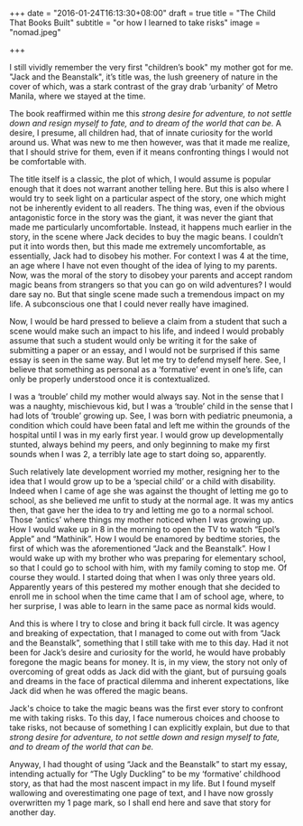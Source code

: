 +++
date = "2016-01-24T16:13:30+08:00"
draft = true
title = "The Child That Books Built"
subtitle = "or how I learned to take risks"
image = "nomad.jpeg"

+++

I still vividly remember the very first "children’s book" my mother got for me. "Jack and the Beanstalk", it’s title was, the lush greenery of nature in the cover of which, was a stark contrast of the gray drab ‘urbanity’ of Metro Manila, where we stayed at the time. 

The book reaffirmed within me this _strong desire for adventure, to not settle down and resign myself to fate, and to dream of the world that can be._ A desire, I presume, all children had, that of innate curiosity for the world around us. What was new to me then however, was that it made me realize, that I should strive for them, even if it means confronting things I would not be comfortable with. 

The title itself is a classic, the plot of which, I would assume is popular enough that it does not warrant another telling here. But this is also where I would try to seek light on a particular aspect of the story, one which might not be inherently evident to all readers. The thing was, even if the obvious antagonistic force in the story was the giant, it was never the giant that made me particularly uncomfortable. Instead, it happens much earlier in the story, in the scene where Jack decides to buy the magic beans. I couldn’t put it into words then, but this made me extremely uncomfortable, as essentially, Jack had to disobey his mother. For context I was 4 at the time, an age where I have not even thought of the idea of lying to my parents. Now, was the moral of the story to disobey your parents and accept random magic beans from strangers so that you can go on wild adventures? I would dare say no. But that single scene made such a tremendous impact on my life. A subconscious one that I could never really have imagined.

Now, I would be hard pressed to believe a claim from a student that such a scene would make such an impact to his life, and indeed I would probably assume that such a student would only be writing it for the sake of submitting a paper or an essay, and I would not be surprised if this same essay is seen in the same way. But let me try to defend myself here. See, I believe that something as personal as a ‘formative’ event in one’s life, can only be properly understood once it is contextualized.

I was a ‘trouble’ child my mother would always say. Not in the sense that I was a naughty, mischievous kid, but I was a ‘trouble’ child in the sense that I had lots of ‘trouble’ growing up. See, I was born with pediatric pneumonia, a condition which could have been fatal  and left me within the grounds of the hospital until I was in my early first year. I would grow up developmentally stunted, always behind my peers, and only beginning to make my first sounds when I was 2, a terribly late age to start doing so, apparently.

Such relatively late development worried my mother, resigning her to the idea that I would grow up to be a ‘special child’ or a child with disability. Indeed when I came of age she was against the thought of letting me go to school, as she believed me unfit to study at the normal age. It was my antics then, that gave her the idea to try and letting me go to a normal school. Those ‘antics’ where things my mother noticed when I was growing up. How I would wake up in 8 in the morning to open the TV to watch “Epol’s Apple” and “Mathinik”. How I would be enamored by bedtime stories, the first of which was the aforementioned “Jack and the Beanstalk”. How I would wake up with my brother who was preparing for elementary school, so that I could go to school with him, with my family coming to stop me. Of course they would. I started doing that when I was only three years old. Apparently years of this pestered my mother enough that she decided to enroll me in school when the time came that I am of school age, where, to her surprise, I was able to learn in the same pace as normal kids would.

And this is where I try to close and bring it back full circle. It was agency and breaking of expectation, that I managed to come out with from “Jack and the Beanstalk”, something that I still take with me to this day. Had it not been for Jack’s desire and curiosity for the world, he would have probably foregone the magic beans for money. It is, in my view, the story not only of overcoming of great odds as Jack did with the giant, but of pursuing goals and dreams in the face of practical dilemma and inherent expectations, like Jack did when he was offered the magic beans. 

Jack's choice to take the magic beans was the first ever story to confront me with taking risks. To this day, I face numerous choices and choose to take risks, not because of something I can explicitly explain, but due to that _strong desire for adventure, to not settle down and resign myself to fate, and to dream of the world that can be._ 

Anyway, I had thought of using “Jack and the Beanstalk” to start my essay, intending actually for “The Ugly Duckling” to be my ‘formative’ childhood story, as that had the most nascent impact in my life. But I found myself wallowing and overestimating one page of text, and I have now grossly overwritten my 1 page mark, so I shall end here and save that story for another day.
